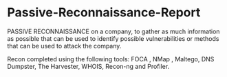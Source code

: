 # Passive-Reconnaissance-Report
PASSIVE RECONNAISSANCE on a company, to gather as much information as possible that can be used to identify possible vulnerabilities or methods that can be used to attack the company.

Recon completed using the following tools:
FOCA , NMap , Maltego, DNS Dumpster, The Harvester, WHOIS, Recon-ng and Profiler.
